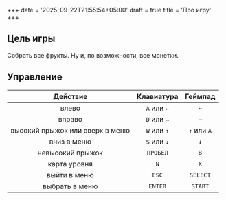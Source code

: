 +++
date = '2025-09-22T21:55:54+05:00'
draft = true
title = 'Про игру'
+++

## Цель игры

Собрать все фрукты. Ну и, по возможности, все монетки.

## Управление

|Действие                        |Клавиатура  |Геймпад    |
|:------------------------------:|:----------:|:---------:|
|влево                           | `A` или `←`|`←`        |
|вправо                          | `D` или `→`|`→`        |
|высокий прыжок или вверх в меню | `W` или `↑`|`↑` или `A`|
|вниз в меню                     | `S` или `↓`|`↓`        |
|невысокий прыжок                | `ПРОБЕЛ`   |`B`        |
|карта уровня                    | `N`        |`X`        |
|выйти в меню                    | `ESC`      |`SELECT`   |
|выбрать в меню                  | `ENTER`    |`START`    |

